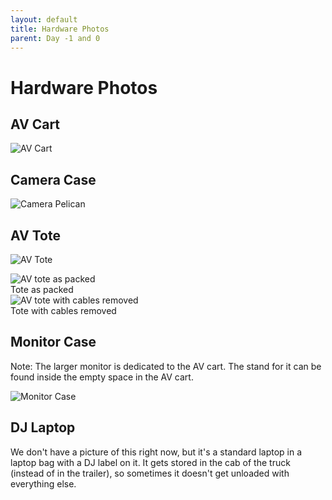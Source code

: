 ```yaml
---
layout: default
title: Hardware Photos
parent: Day -1 and 0
---
```


# Hardware Photos

## AV Cart

![AV Cart](../assets/av-cart.jpeg)

## Camera Case

![Camera Pelican](../assets/camera-pelican.jpg)

## AV Tote

![AV Tote](../assets/av-tote.jpg)

<div class="d-flex" style="gap: 0.5em; max-width: 100vw; flex-wrap: wrap;">
    <div style="min-width: 300px; width: 40%;">
        <img src="../assets/av-tote-inside-1.jpg" alt="AV tote as packed" class="w-100" />
        <div class="text-center">Tote as packed</div>
    </div>
    <div style="min-width: 300px; width: 40%;">
        <img src="../assets/av-tote-inside-2.jpg" alt="AV tote with cables removed" class="w-100" />
        <div class="text-center">Tote with cables removed</div>
    </div>
</div>

## Monitor Case

Note: The larger monitor is dedicated to the AV cart. The stand for it can be found inside the empty space in the AV cart.

![Monitor Case](../assets/monitor-case.jpg)

## DJ Laptop

We don't have a picture of this right now, but it's a standard laptop in a laptop bag with a DJ label on it. It gets stored in the cab of the truck (instead of in the trailer), so sometimes it doesn't get unloaded with everything else.